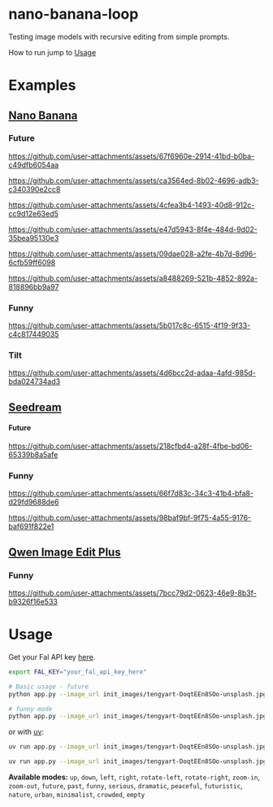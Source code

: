 # nano-banana-loop


Testing image models with recursive editing from simple prompts.

How to run jump to [Usage](#usage)

# Examples

## [Nano Banana](https://fal.ai/models/fal-ai/nano-banana/edit)
### Future




https://github.com/user-attachments/assets/67f6960e-2914-41bd-b0ba-c49dfb6054aa


https://github.com/user-attachments/assets/ca3564ed-8b02-4696-adb3-c340390e2cc8


https://github.com/user-attachments/assets/4cfea3b4-1493-40d8-912c-cc9d12e63ed5



https://github.com/user-attachments/assets/e47d5943-8f4e-484d-9d02-35bea95130e3


https://github.com/user-attachments/assets/09dae028-a2fe-4b7d-8d96-6cfb59ff6098


https://github.com/user-attachments/assets/a8488269-521b-4852-892a-818896bb9a97

### Funny

https://github.com/user-attachments/assets/5b017c8c-6515-4f19-9f33-c4c817449035



### Tilt

https://github.com/user-attachments/assets/4d6bcc2d-adaa-4afd-985d-bda024734ad3

## [Seedream](https://fal.ai/models/fal-ai/bytedance/seedream/v4/edit)

#### Future

https://github.com/user-attachments/assets/218cfbd4-a28f-4fbe-bd06-65339b8a5afe

### Funny



https://github.com/user-attachments/assets/66f7d83c-34c3-41b4-bfa8-d29fd9688de6


https://github.com/user-attachments/assets/98baf9bf-9f75-4a55-9176-baf691f822e1



## [Qwen Image Edit Plus](https://fal.ai/models/fal-ai/qwen-image-edit-plus)

### Funny

https://github.com/user-attachments/assets/7bcc79d2-0623-46e9-8b3f-b9326f16e533



# Usage

Get your Fal API key [here](https://fal.ai/dashboard/keys).

```bash
export FAL_KEY="your_fal_api_key_here"
```

```bash
# Basic usage - future
python app.py --image_url init_images/tengyart-DoqtEEn8SOo-unsplash.jpg --mode future --num_frames 50

# funny mode
python app.py --image_url init_images/tengyart-DoqtEEn8SOo-unsplash.jpg --mode funny --num_frames 50
```

or with [uv](https://docs.astral.sh/uv/):

```bash
uv run app.py --image_url init_images/tengyart-DoqtEEn8SOo-unsplash.jpg --mode future --num_frames 50

uv run app.py --image_url init_images/tengyart-DoqtEEn8SOo-unsplash.jpg --mode funny --num_frames 50
```

**Available modes:** `up`, `down`, `left`, `right`, `rotate-left`, `rotate-right`, `zoom-in`, `zoom-out`, `future`, `past`, `funny`, `serious`, `dramatic`, `peaceful`, `futuristic`, `nature`, `urban`, `minimalist`, `crowded`, `empty`
